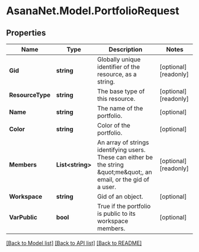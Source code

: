# AsanaNet.Model.PortfolioRequest

## Properties

Name | Type | Description | Notes
------------ | ------------- | ------------- | -------------
**Gid** | **string** | Globally unique identifier of the resource, as a string. | [optional] [readonly] 
**ResourceType** | **string** | The base type of this resource. | [optional] [readonly] 
**Name** | **string** | The name of the portfolio. | [optional] 
**Color** | **string** | Color of the portfolio. | [optional] 
**Members** | **List&lt;string&gt;** | An array of strings identifying users. These can either be the string \&quot;me\&quot;, an email, or the gid of a user. | [optional] [readonly] 
**Workspace** | **string** | Gid of an object. | [optional] 
**VarPublic** | **bool** | True if the portfolio is public to its workspace members. | [optional] 

[[Back to Model list]](../README.md#documentation-for-models) [[Back to API list]](../README.md#documentation-for-api-endpoints) [[Back to README]](../README.md)

